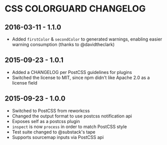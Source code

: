 # CSS COLORGUARD CHANGELOG

## 2016-03-11 - 1.1.0

- Added `firstColor` & `secondColor` to generated warnings, enabling easier
  warning consumption (thanks to @davidtheclark)

## 2015-09-23 - 1.0.1

- Added a CHANGELOG per PostCSS guidelines for plugins
- Switched the license to MIT, since npm didn't like Apache 2.0 as a license field

## 2015-09-23 - 1.0.0

- Switched to PostCSS from reworkcss
- Changed the output format to use postcss notification api
- Exposes self as a postcss plugin
- `inspect` is now `process` in order to match PostCSS style
- Test suite changed to @substack's tape
- Supports sourcemap inputs via PostCSS api
